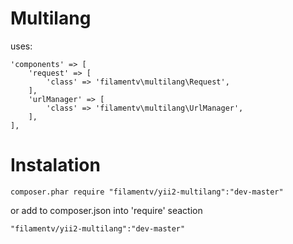 Multilang
===

uses:

    'components' => [
        'request' => [
            'class' => 'filamentv\multilang\Request',
        ],
        'urlManager' => [
            'class' => 'filamentv\multilang\UrlManager',
        ],
    ],

Instalation
===

    composer.phar require "filamentv/yii2-multilang":"dev-master"

or add to composer.json into 'require' seaction

    "filamentv/yii2-multilang":"dev-master"
